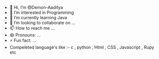 - 👋 Hi, I’m @Demon-Aaditya
- 👀 I’m interested in Programming
- 🌱 I’m currently learning Java
- 💞️ I’m looking to collaborate on ...
- 📫 How to reach me ...
- 😄 Pronouns: ...
- ⚡ Fun fact: ...
- Compeleted language's like :- c , python , Html , CSS , Javascript , Rupy etc

<!---
Demon-Aaditya/Demon-Aaditya is a ✨ special ✨ repository because its `README.md` (this file) appears on your GitHub profile.
You can click the Preview link to take a look at your changes.
--->
